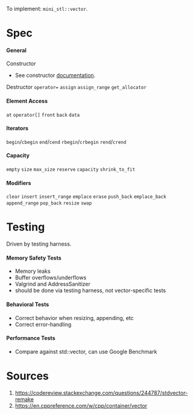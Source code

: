 To implement: `mini_stl::vector`.
# Spec

#### General
 Constructor
 - See constructor [documentation](https://en.cppreference.com/w/cpp/container/vector/vector).
 
 Destructor
 `operator=`
 `assign`
 `assign_range`
 `get_allocator`
#### Element Access
`at`
`operator[]`
`front`
`back`
`data`
#### Iterators
`begin`/`cbegin`
`end`/`cend`
`rbegin`/`crbegin`
`rend`/`crend`
#### Capacity
`empty`
`size`
`max_size`
`reserve`
`capacity`
`shrink_to_fit`
#### Modifiers
`clear`
`insert`
`insert_range`
`emplace`
`erase`
`push_back`
`emplace_back`
`append_range`
`pop_back`
`resize`
`swap`
# Testing
Driven by testing harness.
#### Memory Safety Tests
- Memory leaks
- Buffer overflows/underflows
- Valgrind and AddressSanitizer
- should be done via testing harness, not vector-specific tests
#### Behavioral Tests
- Correct behavior when resizing, appending, etc
- Correct error-handling
#### Performance Tests
- Compare against std::vector, can use Google Benchmark

# Sources
1. https://codereview.stackexchange.com/questions/244787/stdvector-remake
2. https://en.cppreference.com/w/cpp/container/vector


